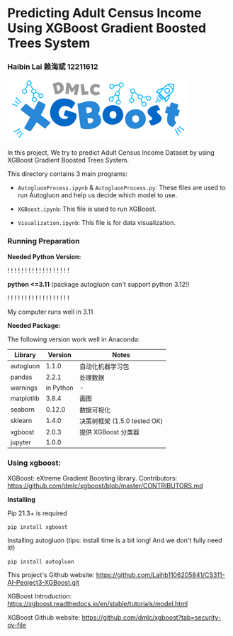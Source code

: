 # Predicting Adult Census Income Using XGBoost Gradient Boosted Trees System
### Haibin Lai 赖海斌 12211612

<i class="fab fa-python"></i>

![img.png](Img/XGBoost1.png)

In this project, We try to predict Adult Census Income Dataset by using XGBoost Gradient Boosted Trees System.


This directory contains 3 main programs:

* `AutogluonProcess.ipynb` & `AutogluonProcess.py`: These files are used to run Autogluon and help us decide which model to use.

* `XGBoost.ipynb`: This file is used to run XGBoost.

* `Visualization.ipynb`: This file is for data visualization.


### Running Preparation
**Needed Python Version:**

 ! ! ! ! ! ! ! ! ! ! ! ! ! ! ! ! ! !

**python <=3.11**
(package autogluon can't support python 3.12!) 

 ! ! ! ! ! ! ! ! ! ! ! ! ! ! ! ! ! !

My computer runs well in 3.11


**Needed Package:**

The following version work well in Anaconda:

| Library    | Version   | Notes                   |
|------------|-----------|-------------------------|
| autogluon  | 1.1.0     | 自动化机器学习包                |
| pandas     | 2.2.1     | 处理数据                    |
| warnings   | in Python | -                       |
| matplotlib | 3.8.4     | 画图                      |
| seaborn    | 0.12.0    | 数据可视化                   |
| sklearn    | 1.4.0     | 决策树框架 (1.5.0 tested OK) |
| xgboost    | 2.0.3     | 提供 XGBoost 分类器          |
| jupyter    | 1.0.0     |                         |



### Using xgboost:
XGBoost: eXtreme Gradient Boosting library.
Contributors: https://github.com/dmlc/xgboost/blob/master/CONTRIBUTORS.md 

**Installing**

Pip 21.3+ is required

```commandline
pip install xgboost
```

Installing autogluon (tips: install time is a bit long! And we don't fully need it!)
```commandline
pip install autogluon
```



This project's Github website:
https://github.com/Laihb1106205841/CS311-AI-Peoject3-XGBoost.git

XGBoost Introduction:
https://xgboost.readthedocs.io/en/stable/tutorials/model.html

XGBoost Github website:
https://github.com/dmlc/xgboost?tab=security-ov-file
